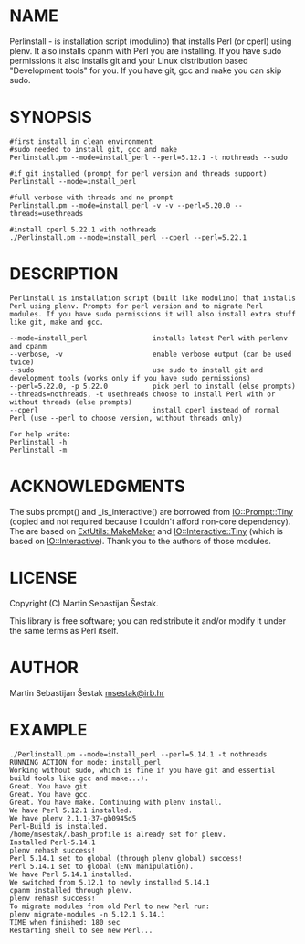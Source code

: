 # NAME

Perlinstall - is installation script (modulino) that installs Perl (or cperl) using plenv. It also installs cpanm with Perl you are installing. If you have sudo permissions it also installs git and your Linux distribution based "Development tools" for you. If you have git, gcc and make you can skip sudo.

# SYNOPSIS

    #first install in clean environment
    #sudo needed to install git, gcc and make
    Perlinstall.pm --mode=install_perl --perl=5.12.1 -t nothreads --sudo

    #if git installed (prompt for perl version and threads support)
    Perlinstall --mode=install_perl

    #full verbose with threads and no prompt
    Perlinstall.pm --mode=install_perl -v -v --perl=5.20.0 --threads=usethreads

    #install cperl 5.22.1 with nothreads
    ./Perlinstall.pm --mode=install_perl --cperl --perl=5.22.1

# DESCRIPTION

    Perlinstall is installation script (built like modulino) that installs Perl using plenv. Prompts for perl version and to migrate Perl modules. If you have sudo permissions it will also install extra stuff like git, make and gcc.

    --mode=install_perl                installs latest Perl with perlenv and cpanm
    --verbose, -v                      enable verbose output (can be used twice)
    --sudo                             use sudo to install git and development tools (works only if you have sudo permissions)
    --perl=5.22.0, -p 5.22.0           pick perl to install (else prompts)
    --threads=nothreads, -t usethreads choose to install Perl with or without threads (else prompts)
    --cperl                            install cperl instead of normal Perl (use --perl to choose version, without threads only) 

    For help write:
    Perlinstall -h
    Perlinstall -m

# ACKNOWLEDGMENTS

The subs prompt() and \_is\_interactive() are borrowed from [IO::Prompt::Tiny](https://metacpan.org/pod/IO::Prompt::Tiny) (copied and not required because I couldn't afford non-core dependency). The are based on [ExtUtils::MakeMaker](https://metacpan.org/pod/ExtUtils::MakeMaker) and [IO::Interactive::Tiny](https://metacpan.org/pod/IO::Interactive::Tiny) (which is based on [IO::Interactive](https://metacpan.org/pod/IO::Interactive)). Thank you to the authors of those modules.

# LICENSE

Copyright (C) Martin Sebastijan Šestak.

This library is free software; you can redistribute it and/or modify
it under the same terms as Perl itself.

# AUTHOR

Martin Sebastijan Šestak <msestak@irb.hr>

# EXAMPLE

    ./Perlinstall.pm --mode=install_perl --perl=5.14.1 -t nothreads
    RUNNING ACTION for mode: install_perl
    Working without sudo, which is fine if you have git and essential build tools like gcc and make...).
    Great. You have git.
    Great. You have gcc.
    Great. You have make. Continuing with plenv install.
    We have Perl 5.12.1 installed.
    We have plenv 2.1.1-37-gb0945d5
    Perl-Build is installed.
    /home/msestak/.bash_profile is already set for plenv.
    Installed Perl-5.14.1
    plenv rehash success!
    Perl 5.14.1 set to global (through plenv global) success!
    Perl 5.14.1 set to global (ENV manipulation).
    We have Perl 5.14.1 installed.
    We switched from 5.12.1 to newly installed 5.14.1
    cpanm installed through plenv.
    plenv rehash success!
    To migrate modules from old Perl to new Perl run:
    plenv migrate-modules -n 5.12.1 5.14.1
    TIME when finished: 180 sec
    Restarting shell to see new Perl...
    
